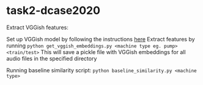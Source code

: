 # task2-dcase2020

Extract VGGish features:

Set up VGGish model by following the instructions [here](https://github.com/tensorflow/models/tree/master/research/audioset/vggish)
Extract features by running 
`python get_vggish_embeddings.py <machine type eg. pump> <train/test>`
This will save a pickle file with VGGish embeddings for all audio files in the specified directory

Running baseline similarity script:
`python baseline_similarity.py <machine type>`

